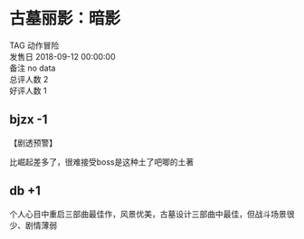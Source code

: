 



# 古墓丽影：暗影
  
TAG 动作冒险  
发售日 2018-09-12 00:00:00  
备注 no data  
总评人数 2  
好评人数 1
## bjzx -1


【剧透预警】



比崛起差多了，很难接受boss是这种土了吧唧的土著
##  db +1 


 个人心目中重启三部曲最佳作，风景优美，古墓设计三部曲中最佳，但战斗场景很少、剧情薄弱 
